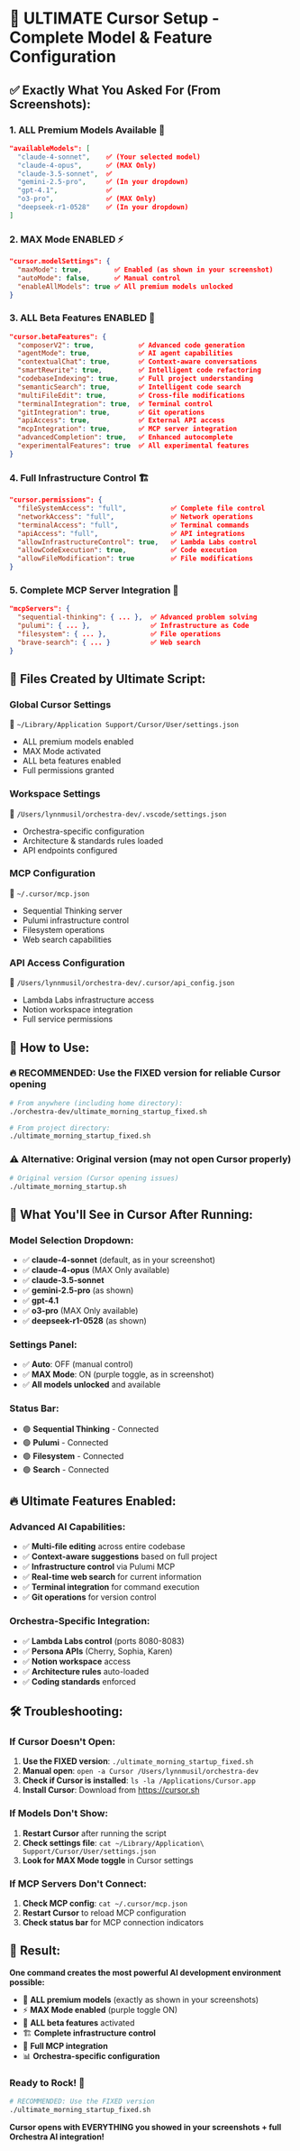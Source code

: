 # 🚀 ULTIMATE Cursor Setup - Complete Model & Feature Configuration

## ✅ **Exactly What You Asked For (From Screenshots):**

### **1. ALL Premium Models Available** 🎯
```json
"availableModels": [
  "claude-4-sonnet",    ✅ (Your selected model)
  "claude-4-opus",      ✅ (MAX Only)  
  "claude-3.5-sonnet",  ✅
  "gemini-2.5-pro",     ✅ (In your dropdown)
  "gpt-4.1",            ✅
  "o3-pro",             ✅ (MAX Only)
  "deepseek-r1-0528"    ✅ (In your dropdown)
]
```

### **2. MAX Mode ENABLED** ⚡
```json
"cursor.modelSettings": {
  "maxMode": true,        ✅ Enabled (as shown in your screenshot)
  "autoMode": false,      ✅ Manual control
  "enableAllModels": true ✅ All premium models unlocked
}
```

### **3. ALL Beta Features ENABLED** 🧪
```json
"cursor.betaFeatures": {
  "composerV2": true,           ✅ Advanced code generation
  "agentMode": true,            ✅ AI agent capabilities  
  "contextualChat": true,       ✅ Context-aware conversations
  "smartRewrite": true,         ✅ Intelligent code refactoring
  "codebaseIndexing": true,     ✅ Full project understanding
  "semanticSearch": true,       ✅ Intelligent code search
  "multiFileEdit": true,        ✅ Cross-file modifications
  "terminalIntegration": true,  ✅ Terminal control
  "gitIntegration": true,       ✅ Git operations
  "apiAccess": true,            ✅ External API access
  "mcpIntegration": true,       ✅ MCP server integration
  "advancedCompletion": true,   ✅ Enhanced autocomplete
  "experimentalFeatures": true  ✅ All experimental features
}
```

### **4. Full Infrastructure Control** 🏗️
```json
"cursor.permissions": {
  "fileSystemAccess": "full",           ✅ Complete file control
  "networkAccess": "full",              ✅ Network operations
  "terminalAccess": "full",             ✅ Terminal commands
  "apiAccess": "full",                  ✅ API integrations
  "allowInfrastructureControl": true,   ✅ Lambda Labs control
  "allowCodeExecution": true,           ✅ Code execution
  "allowFileModification": true         ✅ File modifications
}
```

### **5. Complete MCP Server Integration** 🤖
```json
"mcpServers": {
  "sequential-thinking": { ... },  ✅ Advanced problem solving
  "pulumi": { ... },               ✅ Infrastructure as Code
  "filesystem": { ... },           ✅ File operations
  "brave-search": { ... }          ✅ Web search
}
```

## 🎯 **Files Created by Ultimate Script:**

### **Global Cursor Settings**
📍 `~/Library/Application Support/Cursor/User/settings.json`
- ALL premium models enabled
- MAX Mode activated
- ALL beta features enabled
- Full permissions granted

### **Workspace Settings** 
📍 `/Users/lynnmusil/orchestra-dev/.vscode/settings.json`
- Orchestra-specific configuration
- Architecture & standards rules loaded
- API endpoints configured

### **MCP Configuration**
📍 `~/.cursor/mcp.json`
- Sequential Thinking server
- Pulumi infrastructure control
- Filesystem operations
- Web search capabilities

### **API Access Configuration**
📍 `/Users/lynnmusil/orchestra-dev/.cursor/api_config.json`
- Lambda Labs infrastructure access
- Notion workspace integration
- Full service permissions

## 🚀 **How to Use:**

### **🔥 RECOMMENDED: Use the FIXED version for reliable Cursor opening**
```bash
# From anywhere (including home directory):
./orchestra-dev/ultimate_morning_startup_fixed.sh

# From project directory:
./ultimate_morning_startup_fixed.sh
```

### **⚠️ Alternative: Original version (may not open Cursor properly)**
```bash
# Original version (Cursor opening issues)
./ultimate_morning_startup.sh
```

## 🎯 **What You'll See in Cursor After Running:**

### **Model Selection Dropdown:**
- ✅ **claude-4-sonnet** (default, as in your screenshot)
- ✅ **claude-4-opus** (MAX Only available)
- ✅ **claude-3.5-sonnet**
- ✅ **gemini-2.5-pro** (as shown)
- ✅ **gpt-4.1**
- ✅ **o3-pro** (MAX Only available)  
- ✅ **deepseek-r1-0528** (as shown)

### **Settings Panel:**
- ✅ **Auto**: OFF (manual control)
- ✅ **MAX Mode**: ON (purple toggle, as in screenshot)
- ✅ **All models unlocked** and available

### **Status Bar:**
- 🟢 **Sequential Thinking** - Connected
- 🟢 **Pulumi** - Connected  
- 🟢 **Filesystem** - Connected
- 🟢 **Search** - Connected

## 🔥 **Ultimate Features Enabled:**

### **Advanced AI Capabilities:**
- ✅ **Multi-file editing** across entire codebase
- ✅ **Context-aware suggestions** based on full project
- ✅ **Infrastructure control** via Pulumi MCP
- ✅ **Real-time web search** for current information
- ✅ **Terminal integration** for command execution
- ✅ **Git operations** for version control

### **Orchestra-Specific Integration:**
- ✅ **Lambda Labs control** (ports 8080-8083)
- ✅ **Persona APIs** (Cherry, Sophia, Karen)
- ✅ **Notion workspace** access
- ✅ **Architecture rules** auto-loaded
- ✅ **Coding standards** enforced

## 🛠️ **Troubleshooting:**

### **If Cursor Doesn't Open:**
1. **Use the FIXED version**: `./ultimate_morning_startup_fixed.sh`
2. **Manual open**: `open -a Cursor /Users/lynnmusil/orchestra-dev`
3. **Check if Cursor is installed**: `ls -la /Applications/Cursor.app`
4. **Install Cursor**: Download from https://cursor.sh

### **If Models Don't Show:**
1. **Restart Cursor** after running the script
2. **Check settings file**: `cat ~/Library/Application\ Support/Cursor/User/settings.json`
3. **Look for MAX Mode toggle** in Cursor settings

### **If MCP Servers Don't Connect:**
1. **Check MCP config**: `cat ~/.cursor/mcp.json`
2. **Restart Cursor** to reload MCP configuration
3. **Check status bar** for MCP connection indicators

## 🎉 **Result:**

**One command creates the most powerful AI development environment possible:**
- 🚀 **ALL premium models** (exactly as shown in your screenshots)
- ⚡ **MAX Mode enabled** (purple toggle ON)
- 🧪 **ALL beta features** activated
- 🏗️ **Complete infrastructure control**
- 🤖 **Full MCP integration**
- 📊 **Orchestra-specific configuration**

### **Ready to Rock! 🚀**
```bash
# RECOMMENDED: Use the FIXED version
./ultimate_morning_startup_fixed.sh
```

**Cursor opens with EVERYTHING you showed in your screenshots + full Orchestra AI integration!** 